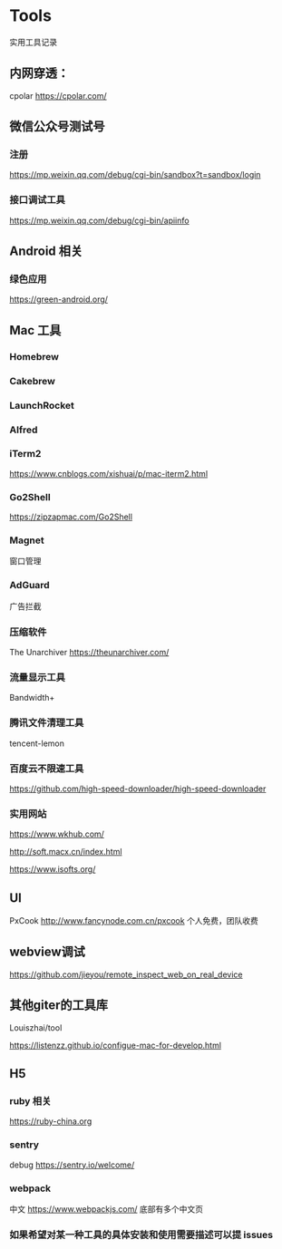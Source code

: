 # Tools
实用工具记录

## 内网穿透：
cpolar
https://cpolar.com/

## 微信公众号测试号
### 注册
https://mp.weixin.qq.com/debug/cgi-bin/sandbox?t=sandbox/login
### 接口调试工具
https://mp.weixin.qq.com/debug/cgi-bin/apiinfo

## Android 相关
### 绿色应用
https://green-android.org/

## Mac 工具

### Homebrew

### Cakebrew

### LaunchRocket

### Alfred

### iTerm2
https://www.cnblogs.com/xishuai/p/mac-iterm2.html
### Go2Shell
https://zipzapmac.com/Go2Shell
### Magnet
窗口管理

### AdGuard
广告拦截

### 压缩软件
The Unarchiver
https://theunarchiver.com/

### 流量显示工具
Bandwidth+

### 腾讯文件清理工具
tencent-lemon


### 百度云不限速工具
https://github.com/high-speed-downloader/high-speed-downloader

### 实用网站
https://www.wkhub.com/

http://soft.macx.cn/index.html

https://www.isofts.org/

## UI
PxCook
http://www.fancynode.com.cn/pxcook 个人免费，团队收费

## webview调试
https://github.com/jieyou/remote_inspect_web_on_real_device



## 其他giter的工具库
Louiszhai/tool

https://listenzz.github.io/configue-mac-for-develop.html

## H5

### ruby 相关
https://ruby-china.org

### sentry
debug https://sentry.io/welcome/

### webpack
中文 https://www.webpackjs.com/ 底部有多个中文页


### 如果希望对某一种工具的具体安装和使用需要描述可以提 issues




